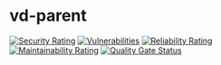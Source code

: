 # vd-parent

[![Security Rating](https://sonarcloud.io/api/project_badges/measure?project=voomdoon_vd-parent&metric=security_rating)](https://sonarcloud.io/summary/new_code?id=voomdoon_vd-parent)
[![Vulnerabilities](https://sonarcloud.io/api/project_badges/measure?project=voomdoon_vd-parent&metric=vulnerabilities)](https://sonarcloud.io/summary/new_code?id=voomdoon_vd-parent)
[![Reliability Rating](https://sonarcloud.io/api/project_badges/measure?project=voomdoon_vd-parent&metric=reliability_rating)](https://sonarcloud.io/summary/new_code?id=voomdoon_vd-parent)
[![Maintainability Rating](https://sonarcloud.io/api/project_badges/measure?project=voomdoon_vd-parent&metric=sqale_rating)](https://sonarcloud.io/summary/new_code?id=voomdoon_vd-parent)
[![Quality Gate Status](https://sonarcloud.io/api/project_badges/measure?project=voomdoon_vd-parent&metric=alert_status)](https://sonarcloud.io/summary/new_code?id=voomdoon_vd-parent)
